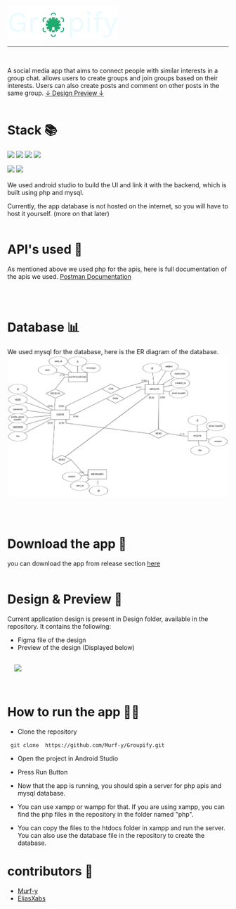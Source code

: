 <img src="Design/logo_white.png" ></img>
<hr>
<br>

A social media app that aims to connect people with similar interests in a group chat. allows users to create groups and join groups based on their interests. Users can also create posts and comment on other posts in the same group. <a href="#preview">↓ Design Preview ↓</a>
<br>
<br>
<h1>Stack 📚</h1>

<img src="https://img.shields.io/badge/-PHP-232531?logo=php&logoColor=white&style=for-the-badge" ></img>
<img src="https://img.shields.io/badge/-java-5382a1?logo=&logoColor=white&style=for-the-badge" ></img>
<img src="https://img.shields.io/badge/-MYSQL-00758f?logo=mysql&logoColor=white&style=for-the-badge" ></img>
<img src="https://img.shields.io/badge/-ANDROID%20STUDIO-3DDC84?logo=android-studio&logoColor=white&style=for-the-badge" ></img>

<img src="https://img.shields.io/badge/-XAMPp-FB7A24?logo=xampp&logoColor=white&style=for-the-badge" >
<img src="https://img.shields.io/badge/-FIGMA-e4041d?logo=figma&logoColor=white&style=for-the-badge" >
<br>
<br>
We used android studio to build the UI and link it with the backend, which is built using php and mysql.

Currently, the app database is not hosted on the internet, so you will have to host it yourself. (more on that later)
<br>
<br>

# API's used 📡

As mentioned above we used php for the apis, here is full documentation of the apis we used.
<a href="https://documenter.getpostman.com/view/18920096/2s8YYMmfmh">Postman Documentation</a>

<br>
<br>

# Database 📊

We used mysql for the database, here is the ER diagram of the database.
<img src="Backend/ER/ER_Diagram.png" ></img>

<br>
<br>

# Download the app 📲
you can download the app from release section [here](https://github.com/Murf-y/Groupify.git)
<br>
<br>
# Design & Preview 🎨 
Current application design is present in Design folder, available in the repository. It contains the following:
- Figma file of the design
- Preview of the design (Displayed below)

<img id="preview" style="margin:1rem" src="./Design/preview.svg">
<br>
<br>

# How to run the app 🏃‍♂️ 
- Clone the repository 
```
 git clone  https://github.com/Murf-y/Groupify.git
```

- Open the project in Android Studio
- Press Run Button

- Now that the app is running, you should spin a server for php apis and mysql database. 
- You can use xampp or wampp for that.
If you are using xampp, you can find the php files in the repository in the folder named "php". 
- You can copy the files to the htdocs folder in xampp and run the server. You can also use the database file in the repository to create the database.


# contributors 🤝

- <a href="https://github.com/Murf-y">Murf-y</a>
- <a href="https://github.com/EliasXabs">EliasXabs</a>